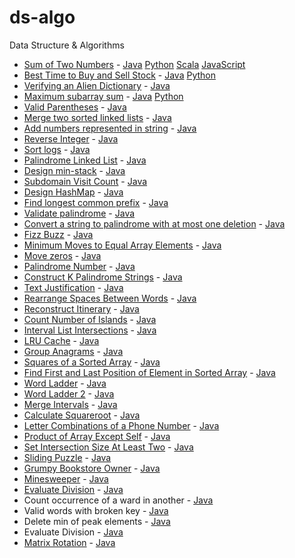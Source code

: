 # ds-algo
Data Structure &amp; Algorithms

- [Sum of Two Numbers](./Solution.md#sum-of-two-numbers) - [Java](./java/com/ds/practice/TwoSumLE.java) [Python](./python/TwoSumLE.py) [Scala](./scala/src/com/ds/scala/practice/TwoSumLE.scala) [JavaScript](./javascript/two_sum.js)
- [Best Time to Buy and Sell Stock](./Solution.md#best-time-to-buy-and-sell-stock) - [Java](./java/com/ds/practice/BuyAndSellStockLE.java) [Python](./python/BuyAndSellStockLE.py)
- [Verifying an Alien Dictionary](./Solution.md#verifying-an-alien-dictionary) - [Java](./java/com/ds/practice/VerifyingAnAlienDictionary.java)
- [Maximum subarray sum](./Solution.md#maximum-subarray-sum) - [Java](./java/com/ds/practice/SubArrayMaximumSum.java) [Python](./python/SubArrayMaximumSum.py)
- [Valid Parentheses](./Solution.md#valid-parentheses) - [Java](./java/com/ds/practice/ValidateParentheses.java)
- [Merge two sorted linked lists](./Solution.md#merge-two-sorted-linked-lists) - [Java](./java/com/ds/practice/MergeTwoSortedLinkedList.java)
- [Add numbers represented in string](./Solution.md#add-numbers-represented-in-string) - [Java](./java/com/ds/practice/AddTwoNumbers.java)
- [Reverse Integer](./Solution.md#reverse-integer) - [Java](./java/com/ds/practice/ReverseInteger.java)
- [Sort logs](./Solution.md#sort-logs) - [Java](./java/com/ds/practice/SortLogs.java)
- [Palindrome Linked List](./Solution.md#palindrome-linked-list) - [Java](./java/com/ds/practice/PalindromeLinkedList.java)
- [Design min-stack](./Solution.md#design-min-stack) - [Java](./java/com/ds/practice/MinStack.java)
- [Subdomain Visit Count](./Solution.md#subdomain-visit-count) - [Java](./java/com/ds/practice/SubDomainCount.java)
- [Design HashMap](./Solution.md#design-hashmap) - [Java](./java/com/ds/practice/DesignHashMap.java)
- [Find longest common prefix](./Solution.md#find-longest-common-prefix) - [Java](./java/com/ds/practice/LongestCommonPrefix.java)
- [Validate palindrome](./Solution.md#validate-palindrome) - [Java](./java/com/ds/practice/ValidPalindrome.java)
- [Convert a string to palindrome with at most one deletion](./Solution.md#convert-a-string-to-palindrome-with-at-most-one-deletion) - [Java](./java/com/ds/practice/ConvertAStringToPalindrome.java)
- [Fizz Buzz](./Solution.md#fizz-buzz) - [Java](./java/com/ds/practice/FizzBuzz.java)
- [Minimum Moves to Equal Array Elements](./Solution.md#minimum-moves-to-equal-array-elements) - [Java](./java/com/ds/practice/MinimumMovesToEqualArray.java)
- [Move zeros](./Solution.md#move-zeros) - [Java](./java/com/ds/practice/MoveZeros.java)
- [Palindrome Number](./Solution.md#palindrome-number) - [Java](./java/com/ds/practice/PalindromeNumber.java)
- [Construct K Palindrome Strings](./Solution.md#construct-k-palindrome-strings) - [Java](./java/com/ds/practice/ConstructKPalindromeStrings.java)
- [Text Justification](./Solution.md#text-justification) - [Java](./java/com/ds/practice/TextJustification.java)
- [Rearrange Spaces Between Words](./Solution.md#rearrange-spaces-between-words) - [Java](./java/com/ds/practice/RearrangeSpacesBetweenWords.java)
- [Reconstruct Itinerary](./Solution.md#reconstruct-itinerary) - [Java](./java/com/ds/practice/ReconstructItinerary.java)
- [Count Number of Islands](./Solution.md#count-number-of-islands]) - [Java](./java/com/ds/practice/NumberOfIslands.java)
- [Interval List Intersections](./Solution.md#interval-list-intersections) - [Java](./java/com/ds/practice/IntervalListIntersections.java)
- [LRU Cache](./Solution.md#lru-cache) - [Java](./java/com/ds/practice/LeastRecentlyUsedCache.java)
- [Group Anagrams](./Solution.md#group-anagrams) - [Java](./java/com/ds/practice/GroupAnagrams.java)
- [Squares of a Sorted Array](./Solution.md#squares-of-a-sorted-array) - [Java](./java/com/ds/practice/SquaresOfASortedArray.java)
- [Find First and Last Position of Element in Sorted Array](./Solution.md#find-first-and-last-position-of-element-in-sorted-array) - [Java](./java/com/ds/practice/Find1stAnd2ndPositionInSortedArray.java)
- [Word Ladder](./Solution.md#word-ladder) - [Java](./java/com/ds/practice/WordLadder.java)
- [Word Ladder 2](./Solution.md#word-ladder-2) - [Java](./java/com/ds/practice/WordLadder2.java)
- [Merge Intervals](./Solution.md#merge-intervals) - [Java](./java/com/ds/practice/MergeIntervals.java)
- [Calculate Squareroot](./Solution.md#calculate-squareroot) - [Java](./java/com/ds/practice/SquareRoot.java)
- [Letter Combinations of a Phone Number](./Solution.md#letter-combinations-of-a-phone-number) - [Java](./java/com/ds/practice/PhoneLetterCombination.java)
- [Product of Array Except Self](./Solution.md#product-of-array-except-self) - [Java](./java/com/ds/practice/CalculateProductExceptItself.java)
- [Set Intersection Size At Least Two](./Solution.md#set-intersection-size-at-least-twAo) - [Java](./java/com/ds/practice/CalculateProductExceptItself.java)
- [Sliding Puzzle](./Solution.md#sliding-puzzle) - [Java](./java/com/ds/practice/SlidingPuzzle.java)
- [Grumpy Bookstore Owner](./Solution.md#grumpy-bookstore-owner) - [Java](./java/com/ds/practice/GrumpyBookstoreOwner.java)
- [Minesweeper](./Solution.md#minesweeper) - [Java](./java/com/ds/practice/Minesweeper.java)
- [Evaluate Division](./Solution.md#evaluate-division) - [Java](./java/com/ds/practice/Minesweeper.java)
- Count occurrence of a ward in another - [Java](./java/com/ds/practice/CountAStringInAnother.java)
- Valid words with broken key - [Java](./java/com/ds/practice/BrokenPhoneKeyboard.java)
- Delete min of peak elements - [Java](./java/com/ds/practice/DeleteMinOfPeak.java)
- Evaluate Division - [Java](./java/com/ds/practice/EvaluateDivision.java)
- [Matrix Rotation]() - [Java](./java/com/ds/practice/MatrixRotation.java)

